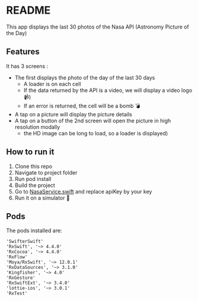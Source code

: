 # README
This app displays the last 30 photos of the Nasa API (Astronomy Picture of the Day)

## Features
It has 3 screens :
- The first displays the photo of the day of the last 30 days 
  - A loader is on each cell
  - If the data returned by the API is a video, we will display a video logo :video_camera:)
  - If an error is returned, the cell will be a bomb :bomb:
- A tap on a picture will display the picture details
- A tap on a button of the 2nd screen will open the picture in high resolution modally 
  - the HD image can be long to load, so a loader is displayed)

## How to run it
1. Clone this repo
2. Navigate to project folder
3. Run pod install
4. Build the project
5. Go to [NasaService.swift](/nasaApp/Network/NasaService.swift) and replace apiKey by your key
6. Run it on a simulator :iphone:

## Pods
The pods installed are:
```
'SwifterSwift'
'RxSwift', '~> 4.4.0'
'RxCocoa', '~> 4.4.0'
'RxFlow'
'Moya/RxSwift', '~> 12.0.1'
'RxDataSources', '~> 3.1.0'
'Kingfisher', '~> 4.0'
'RxGesture'
'RxSwiftExt', '~> 3.4.0'
'lottie-ios', '~> 3.0.1'
'RxTest'
```
